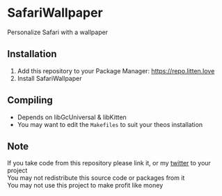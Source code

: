 # SafariWallpaper
Personalize Safari with a wallpaper

## Installation
1. Add this repository to your Package Manager: https://repo.litten.love
2. Install SafariWallpaper

## Compiling
  - Depends on libGcUniversal & libKitten
  - You may want to edit the `Makefiles` to suit your theos installation

## Note
If you take code from this repository please link it, or my [twitter](https://twitter.com/schneelittchen) to your project  
You may not redistribute this source code or packages from it  
You may not use this project to make profit like money
